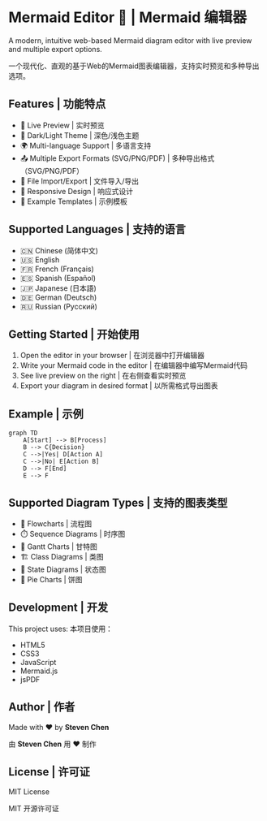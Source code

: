 # Mermaid Editor 🌊 | Mermaid 编辑器

A modern, intuitive web-based Mermaid diagram editor with live preview and multiple export options.

一个现代化、直观的基于Web的Mermaid图表编辑器，支持实时预览和多种导出选项。

## Features | 功能特点

- 🔄 Live Preview | 实时预览
- 🎨 Dark/Light Theme | 深色/浅色主题
- 🌍 Multi-language Support | 多语言支持
- 📤 Multiple Export Formats (SVG/PNG/PDF) | 多种导出格式（SVG/PNG/PDF）
- 📁 File Import/Export | 文件导入/导出
- 📱 Responsive Design | 响应式设计
- 🎯 Example Templates | 示例模板

## Supported Languages | 支持的语言

- 🇨🇳 Chinese (简体中文)
- 🇺🇸 English
- 🇫🇷 French (Français)
- 🇪🇸 Spanish (Español)
- 🇯🇵 Japanese (日本語)
- 🇩🇪 German (Deutsch)
- 🇷🇺 Russian (Русский)

## Getting Started | 开始使用

1. Open the editor in your browser | 在浏览器中打开编辑器
2. Write your Mermaid code in the editor | 在编辑器中编写Mermaid代码
3. See live preview on the right | 在右侧查看实时预览
4. Export your diagram in desired format | 以所需格式导出图表

## Example | 示例

```mermaid
graph TD
    A[Start] --> B[Process]
    B --> C{Decision}
    C -->|Yes| D[Action A]
    C -->|No| E[Action B]
    D --> F[End]
    E --> F
```

## Supported Diagram Types | 支持的图表类型

- 🔄 Flowcharts | 流程图
- ⏱️ Sequence Diagrams | 时序图
- 📅 Gantt Charts | 甘特图
- 🏗️ Class Diagrams | 类图
- 🔄 State Diagrams | 状态图
- 🥧 Pie Charts | 饼图

## Development | 开发

This project uses:
本项目使用：

- HTML5
- CSS3
- JavaScript
- Mermaid.js
- jsPDF

## Author | 作者

Made with ❤️ by **Steven Chen**

由 **Steven Chen** 用 ❤️ 制作

## License | 许可证

MIT License

MIT 开源许可证